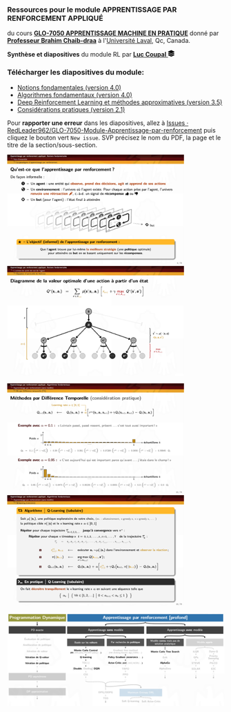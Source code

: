 
### Ressources pour le module APPRENTISSAGE PAR RENFORCEMENT APPLIQUÉ
du cours [**GLO-7050 APPRENTISSAGE MACHINE EN PRATIQUE**](https://www.ulaval.ca/les-etudes/cours/repertoire/detailsCours/glo-7050-apprentissage-machine-en-pratique.html#renseignements) donné
par [**Professeur Brahim Chaib-draa**](https://www.fsg.ulaval.ca/departements/professeurs/brahim-chaib-draa-166/)
à l'[Université Laval](https://www.fsg.ulaval.ca), Qc, Canada.

<p>
<b>Synthèse et diapositives</b> du module RL par
<a href="https://redleader962.github.io" target="blank">
    <b>Luc Coupal</b> 
    <img src="images/layer-group-solid.svg" width="15" />
    <!-- Icon by Font Awesome: https://fontawesome.com/icons/layer-group?style=solid -->
</a>
</p>


### Télécharger les diapositives du module: 
- [Notions fondamentales (version 4.0)](https://github.com/RedLeader962/GLO-7050-Module-Apprentissage-par-renforcement/raw/master/RL-Notions-fondamentales-v4-0.pdf) 
- [Algorithmes fondamentaux (version 4.0)](https://github.com/RedLeader962/GLO-7050-Module-Apprentissage-par-renforcement/raw/master/RL-algorithmes-fondamentaux-v4-0.pdf) 
- [Deep Reinforcement Learning et méthodes approximatives (version 3.5)](https://github.com/RedLeader962/GLO-7050-Module-Apprentissage-par-renforcement/raw/master/DeepRL-et-methode-approximative-v3-5.pdf)
- [Considérations pratiques (version 2.1)](https://github.com/RedLeader962/GLO-7050-Module-Apprentissage-par-renforcement/raw/master/DRL-Considerations-pratiques-v2-1.pdf)

Pour **rapporter une erreur** dans les diapositives, allez à
[Issues · RedLeader962/GLO-7050-Module-Apprentissage-par-renforcement](https://github.com/RedLeader962/GLO-7050-Module-Apprentissage-par-renforcement/issues)
puis cliquez le bouton vert `New issue`. SVP précisez le nom du PDF, la page et le titre de la section/sous-section.

<p>
<img src="images/Projet_slide_RL_5.png" width="410px">
<img src="images/Projet_slide_RL_2.png" width="410px" >
</p>
<p>
<img src="images/Projet_slide_RL_4.png" width="410px">
<img src="images/Projet_slide_RL_3.png" width="410px">
</p>

![algorithmeCouvertDansLeCours](images/algorithmeCouvertDansLeCours.png) 


